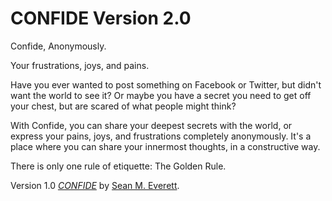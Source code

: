 # CONFIDE Version 2.0
Confide, Anonymously.

Your frustrations, joys, and pains.

Have you ever wanted to post something on Facebook or Twitter, but didn't want the world to see it? Or maybe you have a secret you need to get off your chest, but are scared of what people might think? 

With Confide, you can share your deepest secrets with the world, or express your pains, joys, and frustrations completely anonymously. It's a place where you can share your innermost thoughts, in a constructive way.

There is only one rule of etiquette: The Golden Rule.

Version 1.0
[*CONFIDE*](http://confideapp.com/)
by [Sean M. Everett](http://seanmeverett.com/).